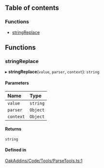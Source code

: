 ## Table of contents

### Functions

- [stringReplace](../wiki/Module-OakAddins/Code/Tools/ParseTools#stringreplace)

## Functions

### stringReplace

▸ **stringReplace**(`value`, `parser`, `context`): `string`

#### Parameters

| Name | Type |
| :------ | :------ |
| `value` | `string` |
| `parser` | `Object` |
| `context` | `Object` |

#### Returns

`string`

#### Defined in

[OakAddins/Code/Tools/ParseTools.ts:1](https://github.com/P0ulpy/Configurateur-OakAddins/blob/74cfff5/src/OakAddins/Code/Tools/ParseTools.ts#L1)
